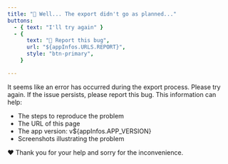 ```yaml
---
title: "🤔 Well... The export didn't go as planned..."
buttons:
  - { text: "I'll try again" }
  - {
      text: "🐞 Report this bug",
      url: "${appInfos.URLS.REPORT}",
      style: "btn-primary",
    }

---
```

It seems like an error has occurred during the export process. Please try again. If the issue persists, please report this bug.
This information can help:
- The steps to reproduce the problem 
- The URL of this page 
- The app version: v${appInfos.APP_VERSION} 
- Screenshots illustrating the problem

❤️ Thank you for your help and sorry for the inconvenience.

